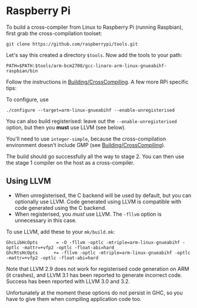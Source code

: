 # Raspberry Pi


To build a cross-compiler from Linux to Raspberry Pi (running Raspbian), first grab the cross-compilation toolset:

```wiki
git clone https://github.com/raspberrypi/tools.git
```


Let's say this created a directory `$tools`.  Now add the tools to your path:

```wiki
PATH=$PATH:$tools/arm-bcm2708/gcc-linaro-arm-linux-gnueabihf-raspbian/bin
```


Follow the instructions in [Building/CrossCompiling](building/cross-compiling).  A few more RPi specific tips:


To configure, use

```wiki
./configure --target=arm-linux-gnueabihf --enable-unregisterised
```


You can also build registerised: leave out the `--enable-unregisterised` option, but then you **must** use LLVM (see below).


You'll need to use `integer-simple`, because the cross-compilation environment doesn't include GMP (see [Building/CrossCompiling](building/cross-compiling)).


The build should go successfully all the way to stage 2.  You can then use the stage 1 compiler on the host as a cross-compiler.

## Using LLVM

- When unregisterised, the C backend will be used by default, but you can optionally use LLVM.  Code generated using LLVM is compatible with code generated using the C backend.
- When registerised, you *must* use LLVM.  The `-fllvm` option is unnecessary in this case.


To use LLVM, add these to your `mk/build.mk`:

```wiki
GhcLibHcOpts       = -O -fllvm -optlc -mtriple=arm-linux-gnueabihf -optlc -mattr=+vfp2 -optlc -float-abi=hard
GhcRtsHcOpts      += -fllvm -optlc -mtriple=arm-linux-gnueabihf -optlc -mattr=+vfp2 -optlc -float-abi=hard
```


Note that LLVM 2.9 does not work for registerised code generation on ARM (it crashes), and LLVM 3.1 has been reported to generate incorrect code.  Success has been reported with LLVM 3.0 and 3.2.


Unfortunately at the moment these options do not persist in GHC, so you have to give them when compiling application code too.

